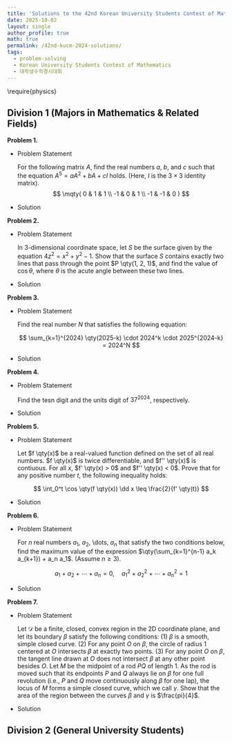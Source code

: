 ```yaml
---
title: 'Solutions to the 42nd Korean University Students Contest of Mathematics'
date: 2025-10-02
layout: single
author_profile: true
math: true
permalink: /42nd-kucm-2024-solutions/
tags:
  - problem-solving
  - Korean University Students Contest of Mathematics
  - 대학생수학경시대회
---
```

\require{physics}
## Division 1 (Majors in Mathematics & Related Fields)

**Problem 1.**
- Problem Statement
  
    For the following matrix $A$, find the real numbers $a$, $b$, and $c$ such that the equation $A^5 = aA^2 + bA + cI$ holds. (Here, $I$ is the $3 \times 3$ identity matrix).
    $$
      \mqty(
        0 & 1 & 1 \\
        -1 & 0 & 1 \\
        -1 & -1 & 0
      )
    $$

- Solution

**Problem 2.**
- Problem Statement
  
    In $3$-dimensional coordinate space, let $S$ be the surface given by the equation $4z^2 = x^2 + y^2 - 1$.
    Show that the surface $S$ contains exactly two lines that pass through the point $P \qty(1, 2, 1)$, and find the value of $\cos \theta$, where $\theta$ is the acute angle between these two lines.

- Solution

**Problem 3.**
- Problem Statement
  
    Find the real number $N$ that satisfies the following equation:
    
    $$
      \sum_{k=1}^{2024} \qty(2025-k) \cdot 2024^k \cdot 2025^{2024-k} = 2024^N
    $$

- Solution

**Problem 4.**
- Problem Statement
  
    Find the tesn digit and the units digit of $37^{2024}$, respectively.

- Solution

**Problem 5.**
- Problem Statement
  
    Let $f \qty(x)$ be a real-valued function defined on the set of all real numbers. $f \qty(x)$ is twice differentiable, and $f'' \qty(x)$ is contiuous.
    For all $x$, $f' \qty(x) > 0$ and $f'' \qty(x) < 0$.
    Prove that for any positive number $t$, the following inequality holds:
    
    $$
      \int_0^t \cos \qty(f \qty(x)) \dd x \leq \frac{2}{f' \qty(t)}
    $$

- Solution

**Problem 6.**
- Problem Statement
  
    For $n$ real numbers $a_1$, $a_2$, \dots, $a_n$ that satisfy the two conditions below, find the maximum value of the expression $\qty(\sum_{k=1}^{n-1} a_k a_{k+1}) + a_n a_1$. (Assume $n \geq 3$).
    
    $$
      a_1 + a_2 + \cdots + a_n = 0, \quad a_1^2 + a_2^2 + \cdots + a_n^2 = 1
    $$

- Solution

**Problem 7.**
- Problem Statement
  
    Let $\mathcal{D}$ be a finite, closed, convex region in the $2$D coordinate plane, and let its boundary $\beta$ satisfy the following conditions:
      (1) $\beta$ is a smooth, simple closed curve.
      (2) For any point $O$ on $\beta$, the circle of radius $1$ centered at $O$ intersects $\beta$ at exactly two points.
      (3) For any point $O$ on $\beta$, the tangent line drawn at $O$ does not intersect $\beta$ at any other point besides $O$.
    Let $M$ be the midpoint of a rod $PQ$ of length $1$.
    As the rod is moved such that its endpoints $P$ and $Q$ always lie on $\beta$ for one full revolution (i.e., $P$ and $Q$ move continuously along $\beta$ for one lap), the locus of $M$ forms a simple closed curve, which we call $\gamma$.
    Show that the area of the region between the curves $\beta$ and $\gamma$ is $\frac{pi}{4}$. 

- Solution

## Division 2 (General University Students)
